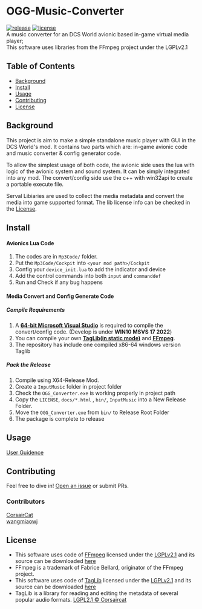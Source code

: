 # OGG-Music-Converter


[![release](https://img.shields.io/github/v/release/corsaircat/ogg-music-converter?include_prereleases)](RELEASE)
[![license](https://img.shields.io/github/license/corsaircat/OGG-Music-Converter)](LICENSE)<br>
A music converter for an DCS World avionic based in-game virtual media player;<br>
This software uses libraries from the FFmpeg project under the LGPLv2.1

## Table of Contents

- [Background](#background)
- [Install](#install)
- [Usage](#usage)
- [Contributing](#contributing)
- [License](#license)

## Background
This project is aim to make a simple standalone music player with GUI in the DCS World's mod. It contains two parts which are: in-game avionic code and music converter & config generator code.

To allow the simplest usage of both code, the avionic side uses the lua with logic of the avionic system and sound system. It can be simply integrated into any mod. The convert/config side use the c++ with win32api to create a portable execute file.

Serval Libiaries are used to collect the media metadata and convert the media into game supported format. The lib license info can be checked in the [License](#license).

## Install
#### Avionics Lua Code
1. The codes are in ```Mp3Code/``` folder. 
2. Put the ```Mp3Code/Cockpit``` into ```<your mod path>/Cockpit```
3. Config your ```device_init.lua``` to add the indicator and device
4. Add the control commands into both ```input``` and ```commanddef```
5. Run and Check if any bug happens 

#### Media Convert and Config Generate Code
##### Compile Requirements
1. A **[64-bit Microsoft Visual Studio](https://visualstudio.microsoft.com/)** is required to compile the convert/config code. (Develop is under **WIN10 MSVS 17 2022**)
2. You can compile your own **[TagLib(in static mode)](https://github.com/taglib/taglib/blob/master/INSTALL.md)** and **[FFmpeg](https://ffmpeg.org)**.
3. The repository has include one compiled x86-64 windows version Taglib
##### Pack the Release
1. Compile using X64-Release Mod.
2. Create a ```InputMusic``` folder in project folder
3. Check the ```OGG_Converter.exe``` is working properly in project path
4. Copy the ```LICENSE```, ```docs/*.html``` , ```bin/```, ```InputMusic``` into a New Release Folder.
5. Move the ```OGG_Converter.exe``` from ```bin/``` to Release Root Folder
6. The package is complete to release

## Usage
[User Guidence](docs/UserGuideEN.md)

## Contributing
Feel free to dive in! [Open an issue](https://github.com/corsaircat/ogg-music-converter/issues/new) or submit PRs.
### Contributors
<a href="https://github.com/CorsairCat">CorsairCat</a><br>
<a href="https://github.com/wangmiaowj">wangmiaowj</a>

## License

+ This software uses code of <a href=http://ffmpeg.org>FFmpeg</a> licensed under the <a href=http://www.gnu.org/licenses/old-licenses/lgpl-2.1.html>LGPLv2.1</a> and its source can be downloaded <a href=https://github.com/CorsairCat/OGG-Music-Converter>here</a>
+ FFmpeg is a trademark of Fabrice Bellard, originator of the FFmpeg project.
+ This software uses code of <a href=https://taglib.org>TagLib</a> licensed under the <a href=http://www.gnu.org/licenses/old-licenses/lgpl-2.1.html>LGPLv2.1</a> and its source can be downloaded <a href=https://github.com/CorsairCat/OGG-Music-Converter>here</a>
+ TagLib is a library for reading and editing the metadata of several popular audio formats. 
[LGPL2.1 © Corsaircat](LICENSE)
